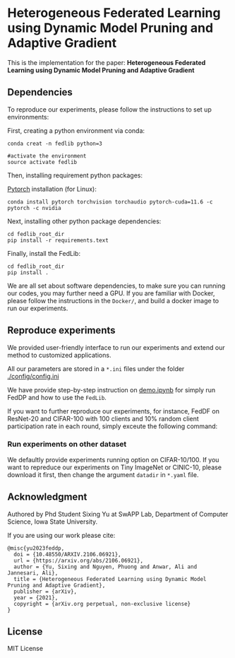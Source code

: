 # Heterogeneous Federated Learning using Dynamic Model Pruning and Adaptive Gradient

This is the implementation for the paper: **Heterogeneous Federated Learning using Dynamic Model Pruning and Adaptive Gradient**

## Dependencies

To reproduce our experiments, please follow the instructions to set up environments:

First, creating a python environment via conda:

```
conda creat -n fedlib python=3

#activate the environment
source activate fedlib
```

Then, installing requirement python packages:

[Pytorch](https://pytorch.org/get-started/locally/) installation (for Linux):

```
conda install pytorch torchvision torchaudio pytorch-cuda=11.6 -c pytorch -c nvidia
```

Next, installing other python package dependencies:

```
cd fedlib_root_dir
pip install -r requirements.text 
```

Finally, install the FedLib:

```
cd fedlib_root_dir
pip install .  
```

We are all set about software dependencies, to make sure you can running our codes, you may further need a GPU.
If you are familiar with Docker, please follow the instructions in the `Docker/`, and build a docker image to run our experiments.

## Reproduce experiments

We provided user-friendly interface to run our experiments and extend our method to customized applications.

All our parameters are stored in a `*.ini` files under the folder [./config/config.ini](config/config.ini)

We have provide step-by-step instruction on [demo.ipynb](demo.ipynb) for simply run FedDP and how to use the `FedLib`.

If you want to further reproduce our experiments, for instance, FedDF on ResNet-20 and CIFAR-100 with 100 clients and 10% random client participation rate in each round, simply exceute the following command:

### Run experiments on other dataset

We defaultly provide experiments running option on CIFAR-10/100. If you want to repreduce our experiments on Tiny ImageNet or CINIC-10, please download it first, then change the argument `datadir` in `*.yaml` file.

## Acknowledgment

Authored by Phd Student Sixing Yu at SwAPP Lab, Department of Computer Science, Iowa State University.

If you are using our work please cite:

```
@misc{yu2023feddp,
  doi = {10.48550/ARXIV.2106.06921},
  url = {https://arxiv.org/abs/2106.06921},
  author = {Yu, Sixing and Nguyen, Phuong and Anwar, Ali and Jannesari, Ali},  
  title = {Heterogeneous Federated Learning using Dynamic Model Pruning and Adaptive Gradient},
  publisher = {arXiv},
  year = {2021},
  copyright = {arXiv.org perpetual, non-exclusive license}
}
```

## License

MIT License

